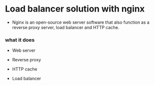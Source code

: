 # Load balancer solution with nginx

* Nginx is an open-source web server software that also function as a reverse proxy server, load balancer and HTTP cache.


### what it does


* Web server

* Reverse proxy

* HTTP cache

* Load balancer 
